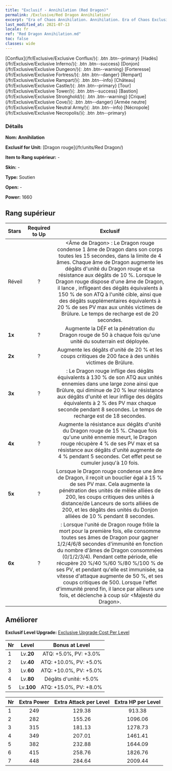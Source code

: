 ```yaml
---
title: "Exclusif - Annihilation (Red Dragon)"
permalink: /Exclusive/Red Dragon Annihilation/
excerpt: "Era of Chaos Annihilation. Annihilation. Era of Chaos Exclusif Annihilation. Dragon rouge Exclusif."
last_modified_at: 2021-07-13
locale: fr
ref: "Red Dragon Annihilation.md"
toc: false
classes: wide
---
```

 [Conflux](/fr/Exclusive/Exclusive Conflux/){: .btn .btn--primary} [Hadès](/fr/Exclusive/Exclusive Inferno/){: .btn .btn--success} [Donjon](/fr/Exclusive/Exclusive Dungeon/){: .btn .btn--warning} [Forteresse](/fr/Exclusive/Exclusive Fortress/){: .btn .btn--danger} [Rempart](/fr/Exclusive/Exclusive Rampart/){: .btn .btn--info} [Château](/fr/Exclusive/Exclusive Castle/){: .btn .btn--primary} [Tour](/fr/Exclusive/Exclusive Tower/){: .btn .btn--success} [Bastion](/fr/Exclusive/Exclusive Stronghold/){: .btn .btn--warning} [Crique](/fr/Exclusive/Exclusive Cove/){: .btn .btn--danger} [Armée neutre](/fr/Exclusive/Exclusive Neutral Army/){: .btn .btn--info} [Nécropole](/fr/Exclusive/Exclusive Necropolis/){: .btn .btn--primary} 

### Détails
 **Nom: Annihilation** 

 **Exclusif for Unit:** [Dragon rouge](/fr/units/Red Dragon/) 

 **Item to Rang supérieur:** -

 **Skin:** -

 **Type:** Soutien

 **Open:** -

 **Power:** 1660

## Rang supérieur

  |     Stars    |  Required to Up | Exclusif |
  |:-------------|:---------------:|:---------------:|
  |  Réveil  | ? | <Âme de Dragon> : Le Dragon rouge condense 1 âme de Dragon dans son corps toutes les 15 secondes, dans la limite de 4 âmes. Chaque âme de Dragon augmente les dégâts d'unité du Dragon rouge et sa résistance aux dégâts de 10 %. Lorsque le Dragon rouge dispose d'une âme de Dragon, il lance <Flamme infernale>, infligeant des dégâts équivalents à 150 % de son ATQ à l'unité cible, ainsi que des dégâts supplémentaires équivalents à 20 % de ses PV max aux unités victimes de Brûlure. Le temps de recharge est de 20 secondes. |
  | **1x** <i class="fas fa-star"/> | ? | Augmente la DÉF et la pénétration du Dragon rouge de 50 à chaque fois qu'une unité du souterrain est déployée. |
  | **2x** <i class="fas fa-star"/> | ? | Augmente les dégâts d'unité de 20 % et les coups critiques de 200 face à des unités victimes de Brûlure. |
  | **3x** <i class="fas fa-star"/> | ? | <Flamme du Dragon> : Le Dragon rouge inflige des dégâts équivalents à 130 % de son ATQ aux unités ennemies dans une large zone ainsi que Brûlure, qui diminue de 20 % leur résistance aux dégâts d'unité et leur inflige des dégâts équivalents à 2 % des PV max chaque seconde pendant 8 secondes. Le temps de recharge est de 18 secondes. |
  | **4x** <i class="fas fa-star"/> | ? | Augmente la résistance aux dégâts d'unité du Dragon rouge de 15 %. Chaque fois qu'une unité ennemie meurt, le Dragon rouge récupère 4 % de ses PV max et sa résistance aux dégâts d'unité augmente de 4 % pendant 5 secondes. Cet effet peut se cumuler jusqu'à 10 fois. |
  | **5x** <i class="fas fa-star"/> | ? | Lorsque le Dragon rouge condense une âme de Dragon, il reçoit un bouclier égal à 15 % de ses PV max. Cela augmente la pénétration des unités de mêlée alliées de 200, les coups critiques des unités à distance/de Lanceurs de sorts alliées de 200, et les dégâts des unités du Donjon alliées de 10 % pendant 8 secondes. |
  | **6x** <i class="fas fa-star"/> | ? | <Renaissance ardente> : Lorsque l'unité de Dragon rouge frôle la mort pour la première fois, elle consomme toutes ses âmes de Dragon pour gagner 1/2/4/6/8 secondes d'immunité en fonction du nombre d'âmes de Dragon consommées (0/1/2/3/4). Pendant cette période, elle récupère 20 %/40 %/60 %/80 %/100 % de ses PV, et pendant qu'elle est immunisée, sa vitesse d'attaque augmente de 50 %, et ses coups critiques de 500. Lorsque l'effet d'immunité prend fin, il lance par ailleurs <Brasier rugissant> une fois, et déclenche à coup sûr <Majesté du Dragon>. |


## Améliorer
 **Exclusif Level Upgrade:** [Exclusive Upgrade Cost Per Level](/Exclusive/ExclusiveUpgradeCostPerLevel/)

  |  Nr  |   Level  | Bonus at Level |
  |:-----|:--------:|:--------------:|
  | 1 | Lv.**20** | ATQ: +5.0%, PV: +3.0% |
  | 2 | Lv.**40** | ATQ: +10.0%, PV: +5.0% |
  | 3 | Lv.**60** | ATQ: +10.0%, PV: +5.0% |
  | 4 | Lv.**80** | Dégâts d'unité: +5.0% |
  | 5 | Lv.**100** | ATQ: +15.0%, PV: +8.0% |


  |  Nr  |  Extra Power | Extra Attack per Level | Extra HP per Level |
  |:-----|:--------:|:--------:|:--------:|
  | 1 | 249 | 129.38 | 913.38 |
  | 2 | 282 | 155.26 | 1096.06 |
  | 3 | 315 | 181.13 | 1278.73 |
  | 4 | 349 | 207.01 | 1461.41 |
  | 5 | 382 | 232.88 | 1644.09 |
  | 6 | 415 | 258.76 | 1826.76 |
  | 7 | 448 | 284.64 | 2009.44 |


